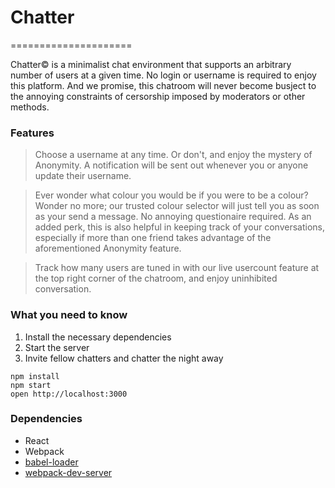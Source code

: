 # Chatter
=====================

Chatter:copyright: is a minimalist chat environment that supports an arbitrary number of users at a given time. No login or username is required to enjoy this platform. And we promise, this chatroom will never become busject to the annoying constraints of cersorship imposed by moderators or other methods.

### Features

> Choose a username at any time. Or don't, and enjoy the mystery of Anonymity. A notification will be sent out whenever you or anyone update their username.

> Ever wonder what colour you would be if you were to be a colour? Wonder no more; our trusted colour selector will just tell you as soon as your send a message. No annoying questionaire required. As an added perk, this is also helpful in keeping track of your conversations, especially if more than one friend takes advantage of the aforementioned Anonymity feature.

> Track how many users are tuned in with our live usercount feature at the top right corner of the chatroom, and enjoy uninhibited conversation.

### What you need to know

1. Install the necessary dependencies
2. Start the server
3. Invite fellow chatters and chatter the night away


```
npm install
npm start
open http://localhost:3000
```


### Dependencies

* React
* Webpack
* [babel-loader](https://github.com/babel/babel-loader)
* [webpack-dev-server](https://github.com/webpack/webpack-dev-server)
